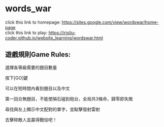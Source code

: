 # words_war
click this link to homepage: https://sites.google.com/view/wordswar/home-page <br>
click this link to play: https://irisliu-coder.github.io/website_learning/wordswar.html
## 遊戲規則Game Rules:

選擇各等級需要的題目數量

按下[GO]鍵

可以在短時間內看到題目以及中文

第一回合無題目，不能使隕石碰到砲台，全局共3條命，歸零即失敗

尋找與左上顯示中文配對的單字，並點擊發射雷射

去擊碎敵人並贏得戰役吧！
